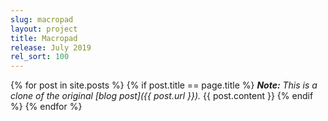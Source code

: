 ```yaml
---
slug: macropad
layout: project
title: Macropad
release: July 2019
rel_sort: 100
---
```


{% for post in site.posts %}
{% if post.title == page.title %}
  *<strong>Note:</strong> This is a clone of the original [blog post]({{ post.url }}).*
  {{ post.content }}
{% endif %}
{% endfor %}
